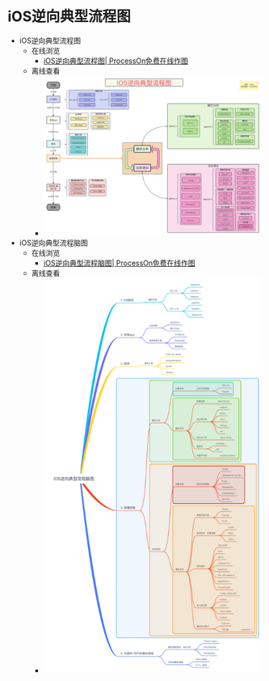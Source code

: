 # iOS逆向典型流程图

* iOS逆向典型流程图
  * 在线浏览
    * [iOS逆向典型流程图| ProcessOn免费在线作图](https://www.processon.com/view/link/64df9da017b0313f905d3a66)
  * 离线查看
    * ![ios_reverse_typical_process_figure](../assets/img/ios_reverse_typical_process_figure.png)
* iOS逆向典型流程脑图
  * 在线浏览
    * [iOS逆向典型流程脑图| ProcessOn免费在线作图](https://www.processon.com/view/link/64e05e56a76b6964bd7ee96f)
  * 离线查看
    * ![ios_reverse_typical_process_mindmap](../assets/img/ios_reverse_typical_process_mindmap.png)
